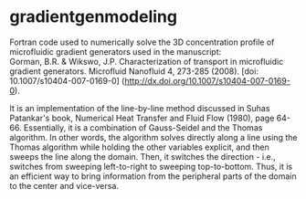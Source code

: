 # gradientgenmodeling

Fortran code used to numerically solve the 3D concentration profile of microfluidic gradient generators used in the manuscript:  
Gorman, B.R. & Wikswo, J.P. Characterization of transport in microfluidic gradient generators. Microfluid Nanofluid 4, 273-285 (2008). [doi: 10.1007/s10404-007-0169-0] (http://dx.doi.org/10.1007/s10404-007-0169-0).

It is an implementation of the line-by-line method discussed in Suhas Patankar's book, Numerical Heat Transfer and Fluid Flow (1980), page 64-66. Essentially, it is a combination of Gauss-Seidel and the Thomas algorithm.  In other words, the algorithm solves directly along a line using the Thomas algorithm while holding the other variables explicit, and then sweeps the line along the domain.  Then, it switches the direction - i.e., switches from sweeping left-to-right to sweeping top-to-bottom. Thus, it is an efficient way to bring information from the peripheral parts of the domain to the center and vice-versa.
